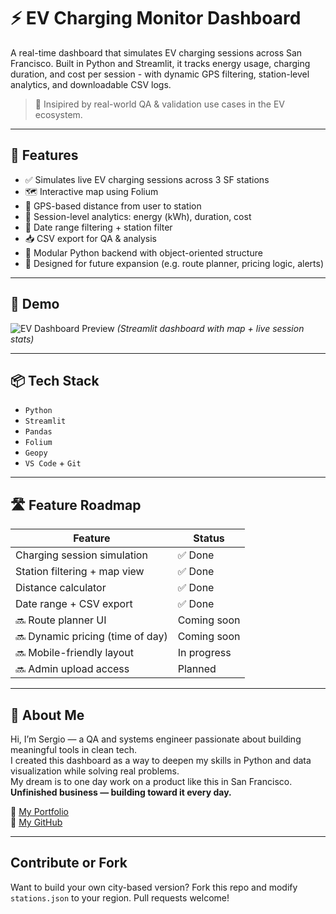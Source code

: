 # ⚡ EV Charging Monitor Dashboard

A real-time dashboard that simulates EV charging sessions across San Francisco. Built in Python and Streamlit, it tracks energy usage, charging duration, and cost per session - with dynamic GPS filtering, station-level analytics, and downloadable CSV logs.

> 🧪 Insipired by real-world QA & validation use cases in the EV ecosystem.

---
## 🚗 Features


- ✅ Simulates live EV charging sessions across 3 SF stations
- 🗺️ Interactive map using Folium
- 📍 GPS-based distance from user to station
- 🧮 Session-level analytics: energy (kWh), duration, cost
- 📆 Date range filtering + station filter
- 📥 CSV export for QA & analysis
- 🧠 Modular Python backend with object-oriented structure
- 🌱 Designed for future expansion (e.g. route planner, pricing logic, alerts)

---

## 📸 Demo

![EV Dashboard Preview](assets/demo.gif)
*(Streamlit dashboard with map + live session stats)*

---

## 📦 Tech Stack

- `Python`
- `Streamlit`
- `Pandas`
- `Folium`
- `Geopy`
- `VS Code` + `Git`

---

## 🛣️ Feature Roadmap

| Feature                        | Status   |
|-------------------------------|----------|
| Charging session simulation   | ✅ Done   |
| Station filtering + map view | ✅ Done   |
| Distance calculator           | ✅ Done   |
| Date range + CSV export       | ✅ Done   |
| 🔜 Route planner UI           | Coming soon |
| 🔜 Dynamic pricing (time of day) | Coming soon |
| 🔜 Mobile-friendly layout     | In progress |
| 🔜 Admin upload access        | Planned  |

---

## 🌁 About Me

Hi, I’m Sergio — a QA and systems engineer passionate about building meaningful tools in clean tech.  
I created this dashboard as a way to deepen my skills in Python and data visualization while solving real problems.  
My dream is to one day work on a product like this in San Francisco.  
**Unfinished business — building toward it every day.**

🔗 [My Portfolio](https://sergiohernandezjaimes.github.io)  
🐙 [My GitHub](https://github.com/sergiohernandezjaimes)

---

## Contribute or Fork

Want to build your own city-based version?
Fork this repo and modify `stations.json` to your region.
Pull requests welcome!